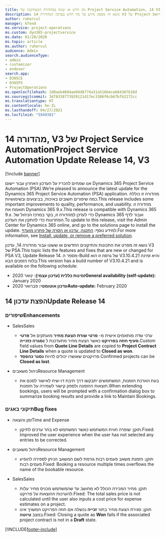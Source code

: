 ```yaml
---
title: מה חדש או שונה במהדורה המעודכנת של Project Service Automation, 14 V3
description: נושא זה מספק מידע על מה חדש בעדכון המהדורה 14 V3 של Project Service Automation.
author: ruhercul
manager: kfend
ms.service: project-operations
ms.custom: dyn365-projectservice
ms.date: 01/29/2020
ms.topic: article
ms.author: ruhercul
audience: Admin
search.audienceType:
- admin
- customizer
- enduser
search.app:
- D365CE
- D365PS
- ProjectOperations
ms.openlocfilehash: 1d0aeb4684ae04d8774a31a51664ceb84307b10d
ms.sourcegitcommit: 3d78338773929121d17ec3386f6cb67bfb2272cc
ms.translationtype: HT
ms.contentlocale: he-IL
ms.lasthandoff: 04/27/2021
ms.locfileid: "5949381"
---
```

# <a name="project-service-automation-update-release-14-v3"></a><span data-ttu-id="5d22f-103">מהדורה 14, V3 של Project Service Automation</span><span class="sxs-lookup"><span data-stu-id="5d22f-103">Project Service Automation Update Release 14, V3</span></span>

[!include [banner](../includes/psa-now-project-operations.md)]

<span data-ttu-id="5d22f-104">אנו שמחים להכריז על העדכון האחרון עבור יישום Dynamics 365 Project Service Automation‏ (PSA).</span><span class="sxs-lookup"><span data-stu-id="5d22f-104">We’re pleased to announce the latest update for the Dynamics 365 Project Service Automation (PSA) application.</span></span> <span data-ttu-id="5d22f-105">מהדורה זו כוללת כמה שיפורים חשובים באיכות, בביצועים ובשימושיות.</span><span class="sxs-lookup"><span data-stu-id="5d22f-105">This release includes some important improvements to quality, performance, and usability.</span></span> <span data-ttu-id="5d22f-106">מהדורה זו תואמת את Dynamics 365 9.x.</span><span class="sxs-lookup"><span data-stu-id="5d22f-106">This release is compatible with Dynamics 365 9.x.</span></span> <span data-ttu-id="5d22f-107">כדי לעדכן למהדורה זו, בקר במרכז הניהול של Dynamics 365 ועבור לדף הפתרונות כדי להתקין את העדכון.</span><span class="sxs-lookup"><span data-stu-id="5d22f-107">To update to this release, visit the Admin Center for Dynamics 365 online, and go to the solutions page to install the update.</span></span> <span data-ttu-id="5d22f-108">למידע נוסף: [התקנה, עדכון או הסרה של פתרון מועדף](/power-platform/admin/install-remove-preferred-solution).</span><span class="sxs-lookup"><span data-stu-id="5d22f-108">For more information, see [Install, update, or remove a preferred solution](/power-platform/admin/install-remove-preferred-solution).</span></span>

<span data-ttu-id="5d22f-109">נושא זה מפרט את התכונות והתיקונים החדשים או ששונו עבור מהדורה 14, עדכון V3 של PSA.</span><span class="sxs-lookup"><span data-stu-id="5d22f-109">This topic lists the features and fixes that are new or changed for PSA V3, Update Release 14.</span></span> <span data-ttu-id="5d22f-110">מספר ה-Build של גרסה זו הוא V3.10.4.21 והיא זמינה בלוח הזמנים הבא:</span><span class="sxs-lookup"><span data-stu-id="5d22f-110">This version has a build number of V3.10.4.21 and is available on the following schedule:</span></span>

- <span data-ttu-id="5d22f-111">**זמינות כללית (עדכון עצמי):** ינואר 2020</span><span class="sxs-lookup"><span data-stu-id="5d22f-111">**General availability (self-update):** January 2020</span></span>
- <span data-ttu-id="5d22f-112">**עדכון אוטומטי:** פברואר 2020</span><span class="sxs-lookup"><span data-stu-id="5d22f-112">**Auto-update:** February 2020</span></span>

## <a name="update-release-14"></a><span data-ttu-id="5d22f-113">הפצת עדכון 14</span><span class="sxs-lookup"><span data-stu-id="5d22f-113">Update Release 14</span></span>

### <a name="enhancements"></a><span data-ttu-id="5d22f-114">שיפורים</span><span class="sxs-lookup"><span data-stu-id="5d22f-114">Enhancements</span></span>

- <span data-ttu-id="5d22f-115">Sales</span><span class="sxs-lookup"><span data-stu-id="5d22f-115">Sales</span></span>

     - <span data-ttu-id="5d22f-116">ערכי שדה מותאמים אישית מ- **פרטי שורת הצעת מחיר** מועתקים אל **פרטי סעיף חוזה בפרויקט** כאשר הצעת מחיר מתעדכנת ל **נסגרה כזכייה**.</span><span class="sxs-lookup"><span data-stu-id="5d22f-116">Custom field values from **Quote Line Details** are copied to **Project Contract Line Details** when a quote is updated to **Closed as won**.</span></span>
     - <span data-ttu-id="5d22f-117">פרויקטים שאושרו יכולים להיות **נסגר כהפסד**.</span><span class="sxs-lookup"><span data-stu-id="5d22f-117">Confirmed projects can be **Closed as lost**.</span></span>

- <span data-ttu-id="5d22f-118">ניהול משאבים</span><span class="sxs-lookup"><span data-stu-id="5d22f-118">Resource Management</span></span>

     - <span data-ttu-id="5d22f-119">בעת הארכת הזמנות, המשתמשים יתבקשו דרך תיבת דו-שיח לאישור לסכם את תוצאות ההזמנה ולספק קישור לשמירה על הזמנות.</span><span class="sxs-lookup"><span data-stu-id="5d22f-119">When extending bookings, users will be prompted with a confirmation dialog box to summarize booking results and provide a link to Maintain Bookings.</span></span>


### <a name="bug-fixes"></a><span data-ttu-id="5d22f-120">תיקוני באגים</span><span class="sxs-lookup"><span data-stu-id="5d22f-120">Bug fixes</span></span>

- <span data-ttu-id="5d22f-121">זמן והוצאה</span><span class="sxs-lookup"><span data-stu-id="5d22f-121">Time and Expense</span></span>

     - <span data-ttu-id="5d22f-122">תוקן: שופרה חווית המשתמש כאשר המשתמש לא בחר ערכים לתיקון.</span><span class="sxs-lookup"><span data-stu-id="5d22f-122">Fixed: Improved the user experience when the user has not selected any entries to be corrected.</span></span>

- <span data-ttu-id="5d22f-123">ניהול משאבים</span><span class="sxs-lookup"><span data-stu-id="5d22f-123">Resource Management</span></span>

     - <span data-ttu-id="5d22f-124">תוקן: הזמנת משאב פעמים רבות גורמת לשם המשאב הניתן לספירה להופיע פעמים רבות.</span><span class="sxs-lookup"><span data-stu-id="5d22f-124">Fixed: Booking a resource multiple times overflows the name of the bookable resource.</span></span>

- <span data-ttu-id="5d22f-125">Sales</span><span class="sxs-lookup"><span data-stu-id="5d22f-125">Sales</span></span>

     - <span data-ttu-id="5d22f-126">תוקן: מחיר המכירה הכולל לא מחושב עד שהמשתמש מכניס מחיר עלות להערכות ההוצאות על פרויקט.</span><span class="sxs-lookup"><span data-stu-id="5d22f-126">Fixed: The total sales price is not calculated until the user also inputs a cost price for expense estimates on a project.</span></span>
     - <span data-ttu-id="5d22f-127">תוקן: סגירת הצעת מחיר בתור **זכייה** נכשלה אם חוזה הפרויקט המשויך אינו במצב **טיוטה**.</span><span class="sxs-lookup"><span data-stu-id="5d22f-127">Fixed: Closing a quote as **Won** fails if the associated project contract is not in a **Draft** state.</span></span>



[!INCLUDE[footer-include](../includes/footer-banner.md)]